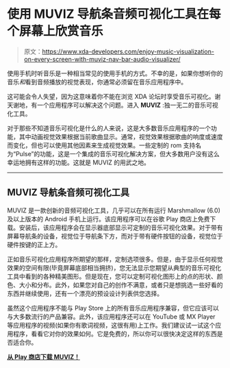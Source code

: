 # 使用 MUVIZ 导航条音频可视化工具在每个屏幕上欣赏音乐

> 原文：<https://www.xda-developers.com/enjoy-music-visualization-on-every-screen-with-muviz-nav-bar-audio-visualizer/>

使用手机时听音乐是一种相当常见的使用手机的方式。不幸的是，如果你想听你的音乐*和*看到音频播放的视觉表现，你通常必须留在音乐应用程序中。

这可能会令人失望，因为这意味着你不能在浏览 XDA 论坛时享受音乐可视化。谢天谢地，有一个应用程序可以解决这个问题。进入 **MUVIZ** :独一无二的音乐可视化工具。

对于那些不知道音乐可视化是什么的人来说，这是大多数音乐应用程序的一个功能，其中动画视觉效果根据当前歌曲显示。通常，视觉效果根据歌曲的响度或速度而变化，但也可以使用其他因素来生成视觉效果。一些定制的 rom 支持名为“Pulse”的功能，这是一个集成的音乐可视化解决方案，但大多数用户没有这么幸运地拥有这样的功能。这就是 MUVIZ 的用武之地。

* * *

## MUVIZ 导航条音频可视化工具

MUVIZ 是一款创新的音频可视化工具，几乎可以在所有运行 Marshmallow (6.0)及以上版本的 Android 手机上运行。该应用程序可以在谷歌 Play 商店上免费下载。安装后，该应用程序会在显示器底部显示可定制的音乐可视化效果。对于带有屏幕导航条的设备，视觉位于导航条下方，而对于带有硬件按钮的设备，视觉位于硬件按键的正上方。

正如音乐可视化应用程序所期望的那样，定制选项很多。但是，由于显示任何视觉效果的空间有限(毕竟屏幕底部相当拥挤)，您无法显示您期望从典型的音乐可视化工具中看到的各种精美图形。但是现在，您可以定制可视化图形上的点的形状、颜色、大小和分布。此外，如果您对自己的创作不满意，或者只是想挑选一些好看的东西并继续使用，还有一个漂亮的预设设计列表供您选择。

虽然这个应用程序不能与 Play Store 上的所有音乐应用程序兼容，但它应该可以与大多数流行的产品兼容。此外，该应用程序还可以在 YouTube 或 MX Player 等应用程序的视频(如果你有歌词视频，这很有用)上工作。我们建议试一试这个应用程序，看看它对你的效果如何。它是免费的，所以你可以很快决定这样的东西是否适合你。

[**从 Play 商店下载 MUVIZ！**](https://play.google.com/store/apps/details?id=com.perfectapps.muviz&hl=en)